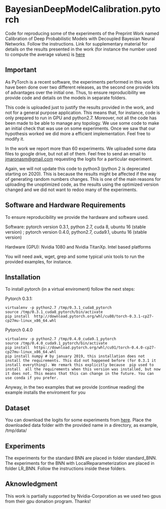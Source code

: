 # BayesianDeepModelCalibration.pytorch
Code for reproducing some of the experiments of the Preprint Work named Calibration of Deep Probabilistic Models with Decoupled Bayesian Neural Networks. Follow the instructions. Link for supplementary material for details on the results presented in the work (for instance the number used to compute the average values) is [here](https://github.com/jmaronas/DecoupledBayesianCalibration.pytorch/blob/master/APENDICE.pdf)

## Important

As PyTorch is a recent software, the experiments performed in this work have been done over two different releases, as the second one provide lots of advantages over the initial one. Thus, to ensure reproducibility we provide code and details on the models in separate folders. 

This code is uploaded just to justify the results provided in the work, and not for a general purpose application. This means that, for instance, code is only prepared to run in GPU and python2.7. Moreover, not all the code has been made to be able to manage any topology. We use some code to make an initial check that was use on some experiments. Once we saw that our hypothesis worked we did more a efficient implementation. Feel free to modify it. 

In the work we report more than 60 experiments. We uploaded some data files to google drive, but not all of them. Feel free to send an email to [jmaronasm@gmail.com](jmaronasm@gmail.com) requesting the logits for a particular experiment.

Again, we will not update this code to python3 (python 2 is deprecated starting on 2020). This is because the results might be affected if the way of generating random numbers changes. This is one of the main reasons for uploading the unoptimized code, as the results using the optimized version changed and we did not want to redoo many of the experiments. 

## Software and Hardware Requirements

To ensure reproducibility we provide the hardware and software used.

Software: pytorch version 0.3.1, python 2.7, cuda 8, ubuntu 16 (stable version) ; pytorch version 0.4.0, python2.7, cuda9.1, ubuntu 16 (stable version)

Hardware (GPU): Nvidia 1080 and Nvidia TitanXp. Intel based platforms

You will need awk, wget, grep and some typical unix tools to run the provided examples, for instance.

## Installation

To install pytorch (in a virtual enviroment) follow the next steps:

Pytorch 0.3.1:

   ```
   virtualenv -p python2.7 /tmp/0.3.1_cuda8_pytorch
   source /tmp/0.3.1_cuda8_pytorch/bin/activate
   pip install  http://download.pytorch.org/whl/cu80/torch-0.3.1-cp27-cp27mu-linux_x86_64.whl
   ```

Pytorch 0.4.0

  ```
  virtualenv -p python2.7 /tmp/0.4.0_cuda9.1_pytorch
  source /tmp/0.4.0_cuda9.1_pytorch/bin/activate
  pip install  https://download.pytorch.org/whl/cu91/torch-0.4.0-cp27-cp27mu-linux_x86_64.whl
  pip install numpy # by january 2019, this installation does not install the requirements. This did not happened before (for 0.3.1 it install everything). We remark this explicitly because  pip used to install  all the requirements when this version was installed, but now it does not. This means that this can change in the future. You can use conda if you prefer. 
  ```

Anyway, in the two examples that we provide (continue reading) the example installs the enviroment for you

## Dataset

You can download the logits for some experiments from [here](https://drive.google.com/drive/folders/1uJ06kNMDRGcZ-6xjxHYtqwC6ea4eSGcl?usp=sharing). Place the downloaded data folder with the provided name in a directory, as example, /tmp/data/

## Experiments

The experiments for the standard BNN are placed in folder standard_BNN. The experiments for the BNN with LocalReparameterization are placed in folder LR_BNN. Follow the instructions inside these folders. 

## Aknowledgment

This work is partially supported by Nvidia-Corporation as we used two gpus from their gpu donation program. Thanks!
